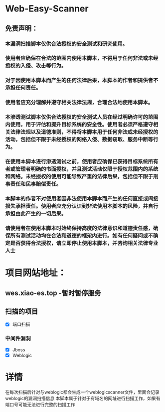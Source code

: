 # Web-Easy-Scanner

## 免责声明：
### 本漏洞扫描脚本仅供合法授权的安全测试和研究使用。
### 使用者应确保在合法的范围内使用本脚本，不得用于任何非法或未经授权的入侵、攻击等行为。
### 对于因使用本脚本而产生的任何法律后果，本脚本的作者和提供者不承担任何责任。
### 使用者应充分理解并遵守相关法律法规，合理合法地使用本脚本。
### 本渗透测试脚本仅供合法授权的安全测试人员在经过明确许可的范围内使用，用于评估和提升目标系统的安全性。使用者必须严格遵守相关法律法规以及道德准则，不得将本脚本用于任何非法或未经授权的活动，包括但不限于未经授权的网络入侵、数据窃取、服务中断等行为。
### 在使用本脚本进行渗透测试之前，使用者应确保已获得目标系统所有者或管理者明确的书面授权，并且测试活动仅限于授权范围内的系统和网络。未经授权的使用可能导致严重的法律后果，包括但不限于刑事责任和民事赔偿责任。
### 本脚本的作者不对使用者因非法使用本脚本而产生的任何直接或间接损失承担责任。使用者应充分认识到非法使用本脚本的风险，并自行承担由此产生的一切后果。
### 请使用者在使用本脚本时始终保持高度的法律意识和道德责任感，确保所有测试活动均在合法和道德的框架内进行。如有任何疑问或不确定是否获得合法授权，请立即停止使用本脚本，并咨询相关法律专业人士

# 项目网站地址：
## wes.xiao-es.top -暂时暂停服务

## 扫描的项目

- [x] 端口扫描

### 中间件漏洞

- [x] Jboss
- [x] Weblogic

# 详情

在每次扫描后针对与weblogic都会生成一个weblogicscanner文件，里面会记录weblogic的漏洞扫描信息
本脚本属于针对于有域名的网址进行扫描工作，如果有端口号可能无法进行完整的扫描工作
